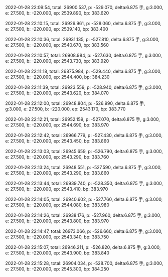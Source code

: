 2022-01-28 22:09:54, total: 26900.537, p: -529.070, delta:6.875 手, g:3.000, e: 27.500, b: -220.000, ep: 2539.890, bp: 383.620

2022-01-28 22:10:15, total: 26929.961, p: -528.060, delta:6.875 手, g:3.000, e: 27.500, b: -220.000, ep: 2539.140, bp: 383.400

2022-01-28 22:10:36, total: 26931.135, p: -527.810, delta:6.875 手, g:3.000, e: 27.500, b: -220.000, ep: 2540.670, bp: 383.560

2022-01-28 22:10:57, total: 26908.984, p: -527.630, delta:6.875 手, g:3.000, e: 27.500, b: -220.000, ep: 2543.730, bp: 383.920

2022-01-28 22:11:18, total: 26875.984, p: -529.440, delta:6.875 手, g:3.000, e: 27.500, b: -220.000, ep: 2544.400, bp: 384.230

2022-01-28 22:11:39, total: 26923.559, p: -528.940, delta:6.875 手, g:3.000, e: 27.500, b: -220.000, ep: 2543.620, bp: 384.070

2022-01-28 22:12:00, total: 26948.804, p: -526.990, delta:6.875 手, g:3.000, e: 27.500, b: -220.000, ep: 2543.170, bp: 383.770

2022-01-28 22:12:21, total: 26952.159, p: -527.070, delta:6.875 手, g:3.000, e: 27.500, b: -220.000, ep: 2544.690, bp: 383.970

2022-01-28 22:12:42, total: 26966.779, p: -527.430, delta:6.875 手, g:3.000, e: 27.500, b: -220.000, ep: 2543.450, bp: 383.860

2022-01-28 22:13:03, total: 26945.659, p: -526.790, delta:6.875 手, g:3.000, e: 27.500, b: -220.000, ep: 2543.290, bp: 383.760

2022-01-28 22:13:24, total: 26948.551, p: -527.590, delta:6.875 手, g:3.000, e: 27.500, b: -220.000, ep: 2543.290, bp: 383.860

2022-01-28 22:13:44, total: 26939.740, p: -528.350, delta:6.875 手, g:3.000, e: 27.500, b: -220.000, ep: 2543.410, bp: 383.970

2022-01-28 22:14:05, total: 26940.602, p: -527.760, delta:6.875 手, g:3.000, e: 27.500, b: -220.000, ep: 2544.080, bp: 383.980

2022-01-28 22:14:26, total: 26938.176, p: -527.960, delta:6.875 手, g:3.000, e: 27.500, b: -220.000, ep: 2543.800, bp: 383.970

2022-01-28 22:14:47, total: 26973.066, p: -526.660, delta:6.875 手, g:3.000, e: 27.500, b: -220.000, ep: 2543.340, bp: 383.750

2022-01-28 22:15:07, total: 26946.211, p: -526.820, delta:6.875 手, g:3.000, e: 27.500, b: -220.000, ep: 2543.900, bp: 383.840

2022-01-28 22:15:28, total: 26904.034, p: -528.700, delta:6.875 手, g:3.000, e: 27.500, b: -220.000, ep: 2545.300, bp: 384.250